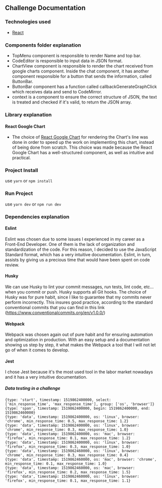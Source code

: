 ## Challenge Documentation

### Technologies used

- [React](https://pt-br.reactjs.org/)

### Components folder explanation

- TopMenu component is responsible to render Name and top bar.
- CodeEditor is responsible to input data in JSON format.
- ChartView component is responsible to render the chart received from google charts component. Inside the chat component, it has another component responsible for a button that sends the information, called ButtonBar.
- ButtonBar component has a function called callbackGenerateGraphClick which receives data and send to CodeMirror.
- context is a component to ensure the correct structure of JSON, the text is treated and checked if it's valid, to return the JSON array.

### Library explanation

#### React Google Chart
- The choice of [React Google Chart](https://react-google-charts.com/) for rendering the Chart's line was done in order to speed up the work on implementing this chart, instead of being done from scratch. This choice was made because the React Google Chart has a well-structured component, as well as intuitive and practical.

### Project Install

use `yarn` or `npm install`

### Run Project 

use `yarn dev` or `npm run dev`

### Dependencies explanation

#### Eslint
  Eslint was chosen due to some issues I experienced in my career as a Front-End Developer. One of them is the lack of organization and standardization of the code. For this reason, I decided to use the JavaScript Standard format, which has a very intuitive documentation. Eslint, in turn, assists by giving us a precious time that would have been spent on code review.
#### Husky
  We can use Husky to lint your commit messages, run tests, lint code, etc... when you commit or push. Husky supports all Git hooks.
  The choice of Husky was for pure habit, since I like to guarantee that my commits never perform incorrectly. This insures good practice, according to the standard conventional commits that you can find in this link (https://www.conventionalcommits.org/en/v1.0.0/)
#### Webpack
  Webpack was chosen again out of pure habit and for ensuring automation and optimization in production. With an easy setup and a documentation showing us step by step, it what makes the Webpack a tool that I will not let go of when it comes to develop.
#### Jest
  I chose Jest because it's the most used tool in the labor market nowadays and it has a very intuitive documentation.


##### Data testing in a challenge
``` 
{type: 'start', timestamp: 1519862400000, select: ['min_response_time', 'max_response_time'], group: ['os', 'browser']}
{type: 'span', timestamp: 1519862400000, begin: 1519862400000, end: 1519862460000}
{type: 'data', timestamp: 1519862400000, os: 'linux', browser: 'chrome', min_response_time: 0.5, max_response_time: 1.2}
{type: 'data', timestamp: 1519862400000, os: 'linux', browser: 'chrome', min_response_time: 0.3, max_response_time: 1.0}
{type: 'data', timestamp: 1519862400000, os: 'mac', browser: 'firefox', min_response_time: 0.1, max_response_time: 1.2}
{type: 'data', timestamp: 1519862400000, os: 'linux', browser: 'firefox', min_response_time: 0.3, max_response_time: 1.0}
{type: 'data', timestamp: 1519862460000, os: 'linux', browser: 'chrome', min_response_time: 0.3, max_response_time: 0.4}
{type: 'data', timestamp: 1519862460000, os: 'mac', browser: 'chrome', min_response_time: 0.1, max_response_time: 1.0}
{type: 'data', timestamp: 1519862460000, os: 'mac', browser: 'firefox', min_response_time: 0.2, max_response_time: 1.5}
{type: 'data', timestamp: 1519862460000, os: 'linux', browser: 'firefox', min_response_time: 0.1, max_response_time: 1.1}
```

